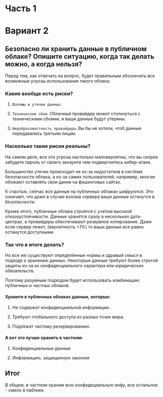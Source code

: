 # Часть 1 
# Вариант 2
## Безопасно ли хранить данные в публичном облаке? Опишите ситуацию, когда так делать можно, а когда нельзя?

Перед тем, как отвечать на вопрос, будет правильным обозначить все возможные угрозы использования такого облака:

### Какие вообще есть риски?

1. `Взломы и утечки данных`.

2. `Технические сбои`. Облачный провайдер может столкнуться с техническими сбоями, и ваши данные будут утеряны.

3. `Недобросовестность провайдера`. Вы бы не хотели, чтоб данные передавались третьим лицам.

### Насколько такие риски реальны?

На самом деле, все эти угрозы настолько маловероятны, что вы скорее забудете пароль от своего аккаунта чем подвергнитесь кибер-атаке. 

Большинство утечек происходит не из-за недостатков в системе безопасности облака, а из-за самих пользователей, например, многие обожают оставлять свои данне на фишинговых сайтах. 

К счастью, cейчас все данные на публичных облаках шифруются. Это означает, что даже в случае взлома сервера ваши данные останутся в безопасности.

Кроме этого, публичные облака строятся с учетом высокой отказоустойчивости. Данные хранятся сразу в нескольких дата-центрах, а провайдеры обеспечивают резервное копирование. Даже если сервер ляжет, (вероятность <1%) то ваши данные все равно останутся доступными.


### Так что в итоге делать?

Но все же существуют определённые нормы и здравый смысл в подходе к хранению данных. Некоторые данные требуют более строгой защиты из-за их конфиденциального характера или юридических обязательств. 

Поэтому разумным подходом будет использовать комбинацию публичных и частных облаков.

#### Храните в публичных облаках данные, которые:

1. Не содержат конфиденциальной информации.

2. Требуют глобального доступа из разных точек мира.

3. Подлежат частому резервированию.

#### А вот это лучше хранить в частном:

1. Конфиденциальные данные
  
2. Информацию, защищенную законом


## Итог

В общем, в частном храним всю конфедециальную инфу, все остальное - смело в паблике.
